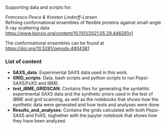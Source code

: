 Supporting data and scripts for:

*Francesco Pesce & Kresten Lindorff-Larsen*\
Refining conformational ensembles of flexible proteins against small-angle X-ray scattering data\
https://www.biorxiv.org/content/10.1101/2021.05.29.446281v1

The conformational ensembles can be found at https://doi.org/10.5281/zenodo.4804381

### List of content
- **SAXS_data**: Experimental SAXS data used in this work.
- **GRID_scripts**: Data, bash scripts and python scripts to run Pepsi-SAXS/FoXS and iBME.
- **test_iBME_GRIDSCAN**: Contains files for generating the syntehtic experimental SAXS data and the synthetic priors used in the test of iBME and grid scanning, as well as the notebooks that shows how the synthetic data were generated and how tests and analyses were done.
- **Results_and_analyses**: Contains the grids calculated with both Pepsi-SAXS and FoXS, toghether with the jupyter notebook that shows how they have been analyzed.
